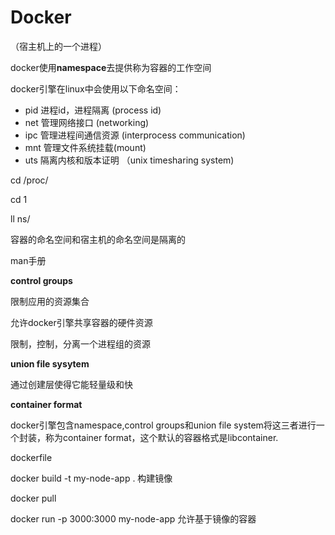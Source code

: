 # Docker

（宿主机上的一个进程）

docker使用**namespace**去提供称为容器的工作空间

docker引擎在linux中会使用以下命名空间：

- pid 进程id，进程隔离 (process id)
- net 管理网络接口 (networking)
- ipc 管理进程间通信资源 (interprocess communication)
- mnt 管理文件系统挂载(mount)
- uts 隔离内核和版本证明 （unix timesharing system)



cd /proc/

cd 1

ll ns/

容器的命名空间和宿主机的命名空间是隔离的

man手册



**control groups**

限制应用的资源集合

允许docker引擎共享容器的硬件资源



限制，控制，分离一个进程组的资源



**union file sysytem**

通过创建层使得它能轻量级和快

**container format**

docker引擎包含namespace,control groups和union file system将这三者进行一个封装，称为container format，这个默认的容器格式是libcontainer.



dockerfile

docker build -t my-node-app . 构建镜像

docker pull

docker run -p 3000:3000 my-node-app 允许基于镜像的容器

